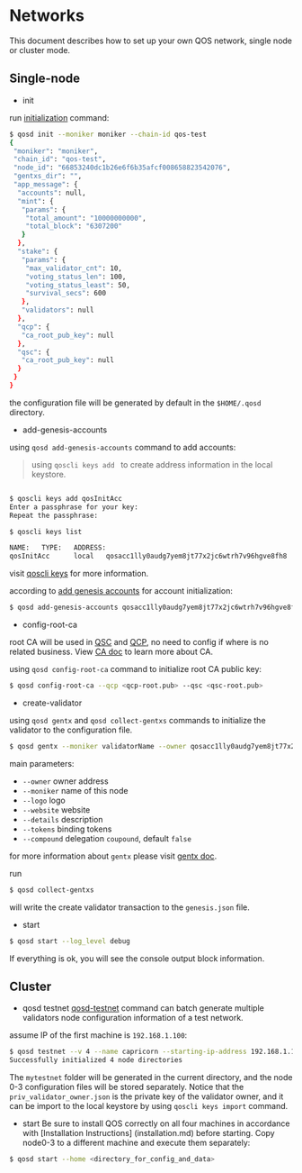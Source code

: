 # Networks

This document describes how to set up your own QOS network, single node or cluster mode.

## Single-node
* init

run [initialization](../command/qosd.md#initialization) command:
```bash
$ qosd init --moniker moniker --chain-id qos-test
{
 "moniker": "moniker",
 "chain_id": "qos-test",
 "node_id": "66853240dc1b26e6f6b35afcf008658823542076",
 "gentxs_dir": "",
 "app_message": {
  "accounts": null,
  "mint": {
   "params": {
    "total_amount": "10000000000",
    "total_block": "6307200"
   }
  },
  "stake": {
   "params": {
    "max_validator_cnt": 10,
    "voting_status_len": 100,
    "voting_status_least": 50,
    "survival_secs": 600
   },
   "validators": null
  },
  "qcp": {
   "ca_root_pub_key": null
  },
  "qsc": {
   "ca_root_pub_key": null
  }
 }
}
```
the configuration file will be generated by default in the `$HOME/.qosd` directory.

* add-genesis-accounts

using `qosd add-genesis-accounts` command to add accounts:

> using `qoscli keys add ` to create address information in the local keystore.

```bash

$ qoscli keys add qosInitAcc
Enter a passphrase for your key:
Repeat the passphrase:

$ qoscli keys list

NAME:   TYPE:   ADDRESS:                                                PUBKEY:
qosInitAcc      local   qosacc1lly0audg7yem8jt77x2jc6wtrh7v96hgve8fh8  qosaccpub1zcjduepquqf6k5n8y88wywmt40376m5n9zcwsz5kmnl95j7zw2l7mazf22sq3wvmur

```
visit [qoscli keys](../command/qoscli.md#keys) for more information.

according to [add genesis accounts](../command/qosd.md#genesis-accounts) for account initialization:
```bash
$ qosd add-genesis-accounts qosacc1lly0audg7yem8jt77x2jc6wtrh7v96hgve8fh8,1000000qos
```

* config-root-ca

root CA will be used in [QSC](../spec/qsc) and [QCP](../spec/qcp), no need to config if where is no related business. View [CA doc](../spec/ca.md) to learn more about CA.

using `qosd config-root-ca` command to initialize root CA public key:

```bash
$ qosd config-root-ca --qcp <qcp-root.pub> --qsc <qsc-root.pub>
```

* create-validator

using `qosd gentx` and `qosd collect-gentxs` commands to initialize the validator to the configuration file. 

```bash
$ qosd gentx --moniker validatorName --owner qosacc1lly0audg7yem8jt77x2jc6wtrh7v96hgve8fh8 --tokens 10
```

main parameters:
- `--owner`         owner address
- `--moniker`       name of this node
- `--logo`          logo
- `--website`       website
- `--details`       description
- `--tokens`        binding tokens
- `--compound`      delegation `coupound`, default `false`

for more information about `gentx` please visit [gentx doc](../command/qosd.md#gentx).

run
```bash
$ qosd collect-gentxs
```
will write the create validator transaction to the `genesis.json` file.

* start
```bash
$ qosd start --log_level debug
```
If everything is ok, you will see the console output block information.

## Cluster

* qosd testnet
[qosd-testnet](../command/qosd.md#testnet) command can batch generate multiple validators node configuration information of a test network.

assume IP of the first machine is `192.168.1.100`:
```bash
$ qosd testnet --v 4 --name capricorn --starting-ip-address 192.168.1.100
Successfully initialized 4 node directories

```
The `mytestnet` folder will be generated in the current directory, and the node 0-3 configuration files will be stored separately.
Notice that the `priv_validator_owner.json` is the private key of the validator owner, and it can be import to the local keystore by using `qoscli keys import` command.

* start
Be sure to install QOS correctly on all four machines in accordance with [Installation Instructions] (installation.md) before starting.
Copy node0-3 to a different machine and execute them separately:
```bash
$ qosd start --home <directory_for_config_and_data>
```